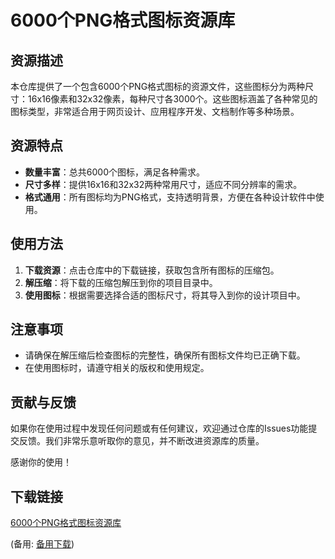 # 6000个PNG格式图标资源库

## 资源描述

本仓库提供了一个包含6000个PNG格式图标的资源文件，这些图标分为两种尺寸：16x16像素和32x32像素，每种尺寸各3000个。这些图标涵盖了各种常见的图标类型，非常适合用于网页设计、应用程序开发、文档制作等多种场景。

## 资源特点

- **数量丰富**：总共6000个图标，满足各种需求。
- **尺寸多样**：提供16x16和32x32两种常用尺寸，适应不同分辨率的需求。
- **格式通用**：所有图标均为PNG格式，支持透明背景，方便在各种设计软件中使用。

## 使用方法

1. **下载资源**：点击仓库中的下载链接，获取包含所有图标的压缩包。
2. **解压缩**：将下载的压缩包解压到你的项目目录中。
3. **使用图标**：根据需要选择合适的图标尺寸，将其导入到你的设计项目中。

## 注意事项

- 请确保在解压缩后检查图标的完整性，确保所有图标文件均已正确下载。
- 在使用图标时，请遵守相关的版权和使用规定。

## 贡献与反馈

如果你在使用过程中发现任何问题或有任何建议，欢迎通过仓库的Issues功能提交反馈。我们非常乐意听取你的意见，并不断改进资源库的质量。

感谢你的使用！

## 下载链接
[6000个PNG格式图标资源库](https://pan.quark.cn/s/33a35b47159a) 

(备用: [备用下载](https://pan.baidu.com/s/1kkFhtNB3uIuXx-l1v9jimA?pwd=1234))
